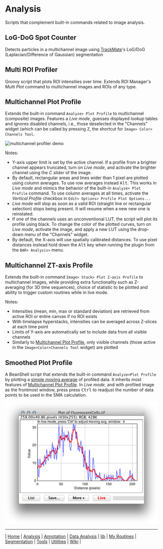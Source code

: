 # Analysis

Scripts that complement built-in commands related to image analysis.


## LoG-DoG Spot Counter
Detects particles in a multichannel image using [TrackMate](http://imagej.net/TrackMate)'s
LoG/DoG (Laplacian/Difference of Gaussian) segmentation


## Multi ROI Profiler
Groovy script that plots ROI intensities over time. Extends ROI Manager's _Multi Plot_
command to multichannel images and ROIs of any type.


## Multichannel Plot Profile
Extends the built-in command `Analyze> Plot Profile` to multichannel (composite) images.
Features a _Live mode_, guesses displayed lookup tables and ignores disabled channels,
i.e., those deselected in the "Channels" widget (which can be called by pressing
<kbd>Z</kbd>, the shortcut for `Image> Color> Channels Tool`.

![multichannel profiler demo](../../../../../../../images/multichannel-profiler-demo.gif)

Notes:

 * Y-axis upper limit is set by the active channel. If a profile from a brighter channel
   appears truncated, turn on _Live mode_, and activate the brighter channel using the
   _C slider_ of the image.
 * By default, rectangular areas and lines wider than 1 pixel are plotted using column
   averages. To use row averages instead <kbd>Alt</kbd>. This works in _Live mode_ and
   mimics the behavior of the  built-in `Analyze> Plot Profile` command. To use column
   averages at all times, activate  the _Vertical Profile_ checkbox in
   `Edit> Options> Profile Plot Options...`
 * _Live mode_ will stop as soon as a valid ROI (straight line or rectangular selection)
   stops being present. It will resume when a new new one is reinstated.
 * If one of the channels uses an unconventional LUT, the script will plot its profile
   using black. To change the color of the plotted curves, turn on _Live mode_, activate
   the image, and apply a new LUT using the drop-down menu of the "Channels" widget.
 * By default, the X-axis will use spatially calibrated distances. To use pixel distances
   instead hold down the <kbd>Alt</kbd> key when running the plugin from the
   `BAR> Analysis>` menu.


## Multichannel ZT-axis Profile
Extends the built-in command `Image> Stack> Plot Z-axis Profile` to multichannel images,
while providing extra functionality such as Z-averaging (for 3D time sequences), choice of
statistic to be plotted and ability to trigger custom routines while in live mode.

Notes:

 * Intensities (mean, min, max or standard deviation) are retrieved from active ROI or
   entire canvas if no ROI exists
 * With timelapse hyperstacks, intensities can be averaged across Z-slices at each time
   point
 * Limits of Y-axis are automatically set to include data from all visible channels
 * Similarly to [Multichannel Plot Profile](#multichannel-plot-profile), only visible
   channels (those active in the `Image>Color>Channels Tool` widget) are plotted


## Smoothed Plot Profile
A BeanShell script that extends the built-in command `Analyze>Plot Profile` by plotting a
[simple moving average](http://en.wikipedia.org/wiki/Moving_average) of profiled data. It
inherits most features of [Multichannel Plot Profile](#multichannel-plot-profile). In
_Live mode_, and with profiled image as the frontmost window, press press <kbd>Ctrl</kbd>
to readjust the number of data points to be used in the SMA calculation.

![smoothed plot profile](../../../../../../../images/smoothed-plot-profile.png)



------
| [Home] | [Analysis] | [Annotation] | [Data Analysis] | [lib] | [My Routines] | [Segmentation] | [Tools] | [Utilities] | [Wiki] |

[Home]: https://github.com/tferr/Scripts
[Analysis]: https://github.com/tferr/Scripts/tree/master/BAR/src/main/resources/scripts/BAR/Analysis
[Annotation]: https://github.com/tferr/Scripts/tree/master/BAR/src/main/resources/scripts/BAR/Annotation
[Data Analysis]: https://github.com/tferr/Scripts/tree/master/BAR/src/main/resources/scripts/BAR/Data_Analysis
[lib]: https://github.com/tferr/Scripts/tree/master//BAR/src/main/resources/scripts/BAR/lib
[My Routines]: https://github.com/tferr/Scripts/tree/master/BAR/src/main/resources/scripts/BAR/My_Routines
[Segmentation]: https://github.com/tferr/Scripts/tree/master/BAR/src/main/resources/scripts/BAR/Segmentation
[Tools]: https://github.com/tferr/Scripts/tree/master//BAR/src/main/resources/scripts/BAR/tools
[Utilities]: https://github.com/tferr/Scripts/tree/master//BAR/src/main/resources/scripts/BAR/Utilities
[Wiki]: https://imagej.net/BAR
